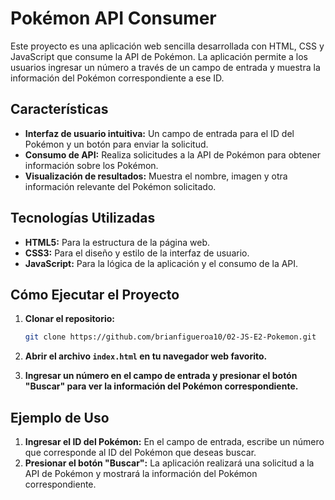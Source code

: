# Pokémon API Consumer

Este proyecto es una aplicación web sencilla desarrollada con HTML, CSS y JavaScript que consume la API de Pokémon. La aplicación permite a los usuarios ingresar un número a través de un campo de entrada y muestra la información del Pokémon correspondiente a ese ID.

## Características

- **Interfaz de usuario intuitiva:** Un campo de entrada para el ID del Pokémon y un botón para enviar la solicitud.
- **Consumo de API:** Realiza solicitudes a la API de Pokémon para obtener información sobre los Pokémon.
- **Visualización de resultados:** Muestra el nombre, imagen y otra información relevante del Pokémon solicitado.

## Tecnologías Utilizadas

- **HTML5:** Para la estructura de la página web.
- **CSS3:** Para el diseño y estilo de la interfaz de usuario.
- **JavaScript:** Para la lógica de la aplicación y el consumo de la API.

## Cómo Ejecutar el Proyecto

1. **Clonar el repositorio:**

    ```bash
    git clone https://github.com/brianfigueroa10/02-JS-E2-Pokemon.git
    ```

2. **Abrir el archivo `index.html` en tu navegador web favorito.**

3. **Ingresar un número en el campo de entrada y presionar el botón "Buscar" para ver la información del Pokémon correspondiente.**

## Ejemplo de Uso

1. **Ingresar el ID del Pokémon:** En el campo de entrada, escribe un número que corresponde al ID del Pokémon que deseas buscar.
2. **Presionar el botón "Buscar":** La aplicación realizará una solicitud a la API de Pokémon y mostrará la información del Pokémon correspondiente.
